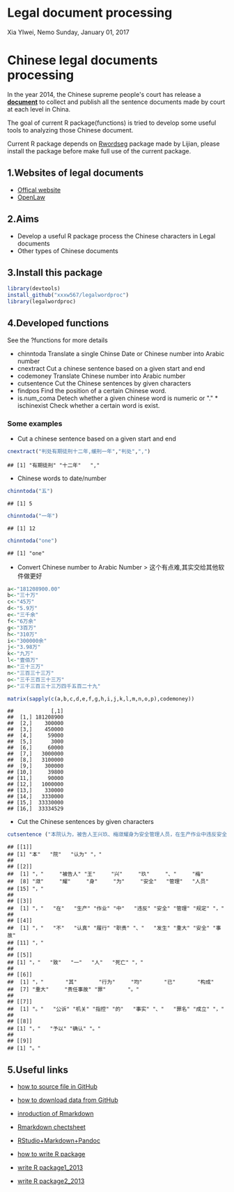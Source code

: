 Legal document processing
================
Xia YIwei, Nemo
Sunday, January 01, 2017

Chinese legal documents processing
==================================

In the year 2014, the Chinese supreme people's court has release a **[document](http://www.chinacourt.org/article/detail/2013/11/id/1152212.shtml)** to collect and publish all the sentence documents made by court at each level in China.

The goal of current R package(functions) is tried to develop some useful tools to analyzing those Chinese document.

Current R package depends on [Rwordseg](https://github.com/lijian13/Rwordseg) package made by Lijian, please install the package before make full use of the current package.

1.Websites of legal documents
-----------------------------

-   [Offical website](http://wenshu.court.gov.cn/)
-   [OpenLaw](http://openlaw.cn/)

2.Aims
------

-   Develop a useful R package process the Chinese characters in Legal documents
-   Other types of Chinese documents

3.Install this package
----------------------

``` r
library(devtools)
install_github("xxxw567/legalwordproc")
library(legalwordproc)
```

4.Developed functions
---------------------

See the ?functions for more details

-   chinntoda
    Translate a single Chinse Date or Chinese number into Arabic number
-   cnextract
    Cut a chinese sentence based on a given start and end
-   codemoney
    Translate Chinese number into Arabic number
-   cutsentence
    Cut the Chinese sentences by given characters
-   findpos
    Find the position of a certain Chinese word.
-   is.num\_coma
    Detech whether a given chinese word is numeric or "." \* ischinexist
    Check whether a certain word is exist.

### Some examples

-   Cut a chinese sentence based on a given start and end

``` r
cnextract("判处有期徒刑十二年,缓刑一年","判处",",")
```

    ## [1] "有期徒刑" "十二年"   ","

-   Chinese words to date/number

``` r
chinntoda("五")
```

    ## [1] 5

``` r
chinntoda("一年")
```

    ## [1] 12

``` r
chinntoda("one")
```

    ## [1] "one"

-   Convert Chinese number to Arabic Number
    &gt; 这个有点难,其实交给其他软件做更好

``` r
a<-"181208900.00"
b<-"三十万"
c<-"45万"
d<-"5.9万"
e<-"三千余"
f<-"6万余"
g<-"3百万"
h<-"310万"
i<-"300000余"
j<-"3.98万"
k<-"九万"
l<-"壹佰万"
m<-"三十三万"
n<-"三百三十三万"
o<-"三千三百三十三万"
p<-"三千三百三十三万四千五百二十九"

matrix(sapply(c(a,b,c,d,e,f,g,h,i,j,k,l,m,n,o,p),codemoney))
```

    ##            [,1]
    ##  [1,] 181208900
    ##  [2,]    300000
    ##  [3,]    450000
    ##  [4,]     59000
    ##  [5,]      3000
    ##  [6,]     60000
    ##  [7,]   3000000
    ##  [8,]   3100000
    ##  [9,]    300000
    ## [10,]     39800
    ## [11,]     90000
    ## [12,]   1000000
    ## [13,]    330000
    ## [14,]   3330000
    ## [15,]  33330000
    ## [16,]  33334529

-   Cut the Chinese sentences by given characters

``` r
cutsentence ("本院认为，被告人王兴玖、梅潋耀身为安全管理人员，在生产作业中违反安全管理规定，不认真履行职责、发生重大安全事故，致一人死亡，其行为均已构成重大责任事故罪。公诉机关指控的事实、罪名成立，予以确认。",c("，","。"))
```

    ## [[1]]
    ## [1] "本"   "院"   "认为" "，"  
    ## 
    ## [[2]]
    ##  [1] "，"     "被告人" "王"     "兴"     "玖"     "、"     "梅"    
    ##  [8] "潋"     "耀"     "身"     "为"     "安全"   "管理"   "人员"  
    ## [15] "，"    
    ## 
    ## [[3]]
    ##  [1] "，"   "在"   "生产" "作业" "中"   "违反" "安全" "管理" "规定" "，"  
    ## 
    ## [[4]]
    ##  [1] "，"   "不"   "认真" "履行" "职责" "、"   "发生" "重大" "安全" "事故"
    ## [11] "，"  
    ## 
    ## [[5]]
    ## [1] "，"   "致"   "一"   "人"   "死亡" "，"  
    ## 
    ## [[6]]
    ##  [1] "，"       "其"       "行为"     "均"       "已"       "构成"    
    ##  [7] "重大"     "责任事故" "罪"       "。"      
    ## 
    ## [[7]]
    ##  [1] "。"   "公诉" "机关" "指控" "的"   "事实" "、"   "罪名" "成立" "，"  
    ## 
    ## [[8]]
    ## [1] "，"   "予以" "确认" "。"  
    ## 
    ## [[9]]
    ## [1] "。"

5.Useful links
--------------

-   [how to source file in GitHub](https://tonybreyal.wordpress.com/2011/11/24/source_https-sourcing-an-r-script-from-github/)
-   [how to download data from GitHub](https://github.com/opetchey/RREEBES/wiki/Reading-data-and-code-from-an-online-github-repository)
-   [inroduction of Rmarkdown](http://rmarkdown.rstudio.com/?version=0.98.1103&mode=desktop)
-   [Rmarkdown chectsheet](http://www.rstudio.com/wp-content/uploads/2016/03/rmarkdown-cheatsheet-2.0.pdf)
-   [RStudio+Markdown+Pandoc](http://www.jianshu.com/p/a97b4a9f6d5b)

-   [how to write R package](http://cos.name/2011/05/write-r-packages-like-a-ninja/)
-   [write R package1\_2013](http://blog.fens.me/r-package-faster/)
-   [write R package2\_2013](http://blog.fens.me/r-build-package/)
